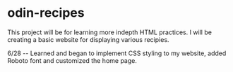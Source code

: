 # odin-recipes

This project will be for learning more indepth HTML practices.
I will be creating a basic website for displaying various recipies.

6/28 -- Learned and began to implement CSS styling to my website, added Roboto font and customized the home page.
